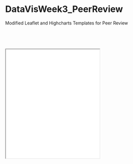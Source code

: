# DataVisWeek3_PeerReview
Modified Leaflet and Highcharts Templates for Peer Review

<iframe src="http://" style="border:0px #FFFFFF none;" name="myiFrame" scrolling="no" frameborder="1" marginheight="0px" marginwidth="0px" height="60px" width="468px"></iframe>
 
 
 
 <iframe src=”https://catata-fish.github.io/highcharts-scatter-csv/ ” width=”90%” height=350></iframe>
